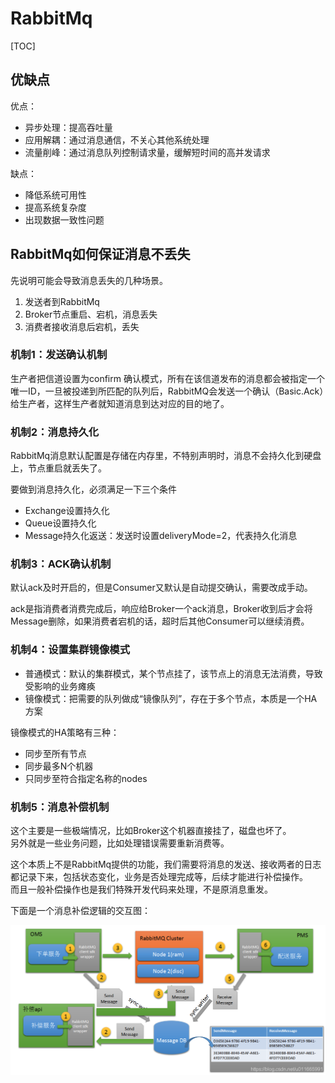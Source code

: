 # RabbitMq
[TOC]

## 优缺点
优点：
- 异步处理：提高吞吐量
- 应用解耦：通过消息通信，不关心其他系统处理
- 流量削峰：通过消息队列控制请求量，缓解短时间的高并发请求

缺点：
- 降低系统可用性
- 提高系统复杂度
- 出现数据一致性问题

## RabbitMq如何保证消息不丢失
先说明可能会导致消息丢失的几种场景。
1. 发送者到RabbitMq
2. Broker节点重启、宕机，消息丢失
3. 消费者接收消息后宕机，丢失

### 机制1：发送确认机制
生产者把信道设置为confirm 确认模式，所有在该信道发布的消息都会被指定一个唯一ID，一旦被投递到所匹配的队列后，RabbitMQ会发送一个确认（Basic.Ack）给生产者，这样生产者就知道消息到达对应的目的地了。

### 机制2：消息持久化
RabbitMq消息默认配置是存储在内存里，不特别声明时，消息不会持久化到硬盘上，节点重启就丢失了。

要做到消息持久化，必须满足一下三个条件
- Exchange设置持久化
- Queue设置持久化
- Message持久化返送：发送时设置deliveryMode=2，代表持久化消息

### 机制3：ACK确认机制
默认ack及时开启的，但是Consumer又默认是自动提交确认，需要改成手动。

ack是指消费者消费完成后，响应给Broker一个ack消息，Broker收到后才会将Message删除，如果消费者宕机的话，超时后其他Consumer可以继续消费。

### 机制4：设置集群镜像模式
- 普通模式：默认的集群模式，某个节点挂了，该节点上的消息无法消费，导致受影响的业务瘫痪
- 镜像模式：把需要的队列做成“镜像队列”，存在于多个节点，本质是一个HA方案

镜像模式的HA策略有三种：
- 同步至所有节点
- 同步最多N个机器
- 只同步至符合指定名称的nodes

### 机制5：消息补偿机制
这个主要是一些极端情况，比如Broker这个机器直接挂了，磁盘也坏了。  
另外就是一些业务问题，比如处理错误需要重新消费等。

这个本质上不是RabbitMq提供的功能，我们需要将消息的发送、接收两者的日志都记录下来，包括状态变化，业务是否处理完成等，后续才能进行补偿操作。  
而且一般补偿操作也是我们特殊开发代码来处理，不是原消息重发。  

下面是一个消息补偿逻辑的交互图：

![resender](./static/RabbitMq-resender.png)
